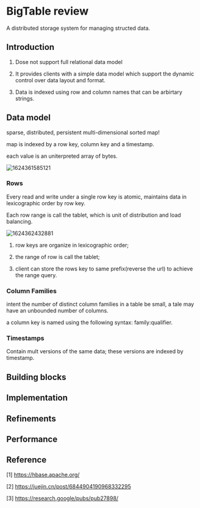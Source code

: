 # BigTable review

A distributed storage system for managing structed data.

## Introduction

1) Dose not support full relational data model

2) It provides clients with a simple data model which support the dynamic control over data layout and format.

3) Data is indexed using row and column names that can be arbirtary strings.



## Data model

sparse, distributed, persistent multi-dimensional sorted map!

map is indexed by a row key, column key and a timestamp.

each value is an uniterpreted array of bytes.

![1624361585121](https://vintmd.github.io/photo/1624361585121.png)

### Rows

Every read and write under a single row key is atomic, maintains data in lexicographic order by row key.

Each row range is call the tablet, which is unit of distribution and load balancing.

![1624362432881](https://vintmd.github.io/photo/1624362432881.png)

1) row keys are organize in lexicographic order;

2) the range of row is call the tablet;

3) client can store the rows key to same prefix(reverse the url) to achieve the range query.



### Column Families

intent  the number of distinct column families in a table be small, a tale may have an unbounded number of columns.

a column key is named using the following syntax: family:qualifier.



### Timestamps

Contain mult versions of the same data; these versions are indexed by timestamp.



## Building blocks





## Implementation





## Refinements





## Performance



































## Reference

[1] https://hbase.apache.org/

[2] https://juejin.cn/post/6844904190968332295

[3] https://research.google/pubs/pub27898/

